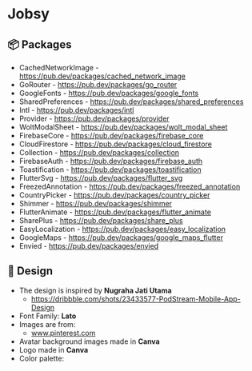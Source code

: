 # Jobsy

## :package: Packages
- CachedNetworkImage - https://pub.dev/packages/cached_network_image
- GoRouter - https://pub.dev/packages/go_router
- GoogleFonts - https://pub.dev/packages/google_fonts
- SharedPreferences - https://pub.dev/packages/shared_preferences
- Intl - https://pub.dev/packages/intl
- Provider - https://pub.dev/packages/provider
- WoltModalSheet - https://pub.dev/packages/wolt_modal_sheet
- FirebaseCore - https://pub.dev/packages/firebase_core
- CloudFirestore - https://pub.dev/packages/cloud_firestore
- Collection - https://pub.dev/packages/collection
- FirebaseAuth - https://pub.dev/packages/firebase_auth
- Toastification - https://pub.dev/packages/toastification
- FlutterSvg - https://pub.dev/packages/flutter_svg
- FreezedAnnotation - https://pub.dev/packages/freezed_annotation
- CountryPicker - https://pub.dev/packages/country_picker
- Shimmer - https://pub.dev/packages/shimmer
- FlutterAnimate - https://pub.dev/packages/flutter_animate
- SharePlus - https://pub.dev/packages/share_plus
- EasyLocalization - https://pub.dev/packages/easy_localization
- GoogleMaps - https://pub.dev/packages/google_maps_flutter
- Envied - https://pub.dev/packages/envied

##  :art: Design
- The design is inspired by **Nugraha Jati Utama**
  - https://dribbble.com/shots/23433577-PodStream-Mobile-App-Design
- Font Family: **Lato**
- Images are from:
  - www.pinterest.com
- Avatar background images made in **Canva**
- Logo made in **Canva**
- Color palette:
